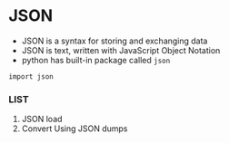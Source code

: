 # JSON

* JSON is a syntax for storing and exchanging data
* JSON is text, written with JavaScript Object Notation
* python has built-in package called `json`

```
import json
```

### LIST

1. JSON load
2. Convert Using JSON dumps
